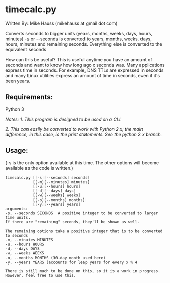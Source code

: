 # timecalc.py

Written By: Mike Hauss (mikehauss at gmail dot com)

Converts seconds to bigger units (years, months, weeks, days, hours, minutes)
-s or --seconds is converted to years, months, weeks, days, hours, minutes and remaining seconds.
Everything else is converted to the equivalent seconds

How can this be useful?
This is useful anytime you have an amount of seconds and want to know how long ago x seconds was.  Many applications express time in seconds.  For example, DNS TTLs are expressed in seconds and many Linux utilities express an amount of time in seconds, even if it's been years.

## Requirements:
Python 3

_Notes:_ 
_1. This program is designed to be used on a CLI._

_2. This can easily be converted to work with Python 2.x; the main difference, in this case, is the print statements.  See the python 2.x branch._

## Usage:
(-s is the only option available at this time.  The other options will become available as the code is written.)
```
timecalc.py [[-s][--seconds] seconds]
            [[-m][--minutes] minutes]
            [[-u][--hours] hours]
            [[-d][--days] days]
            [[-w][--weeks] weeks]
            [[-o][--months] months]
            [[-y][--years] years]
arguments:
-s, --seconds SECONDS  A positive integer to be converted to larger time units.
If there are "remaining" seconds, they'll be shown as well.

The remaining options take a positive integer that is to be converted to seconds
-m, --minutes MINUTES
-u, --hours HOURS
-d, --days DAYS
-w, --weeks WEEKS
-o, --months MONTHS (30-day month used here)
-y, --years YEARS (accounts for leap years for every x % 4

There is still much to be done on this, so it is a work in progress.  However, feel free to use this.
```
